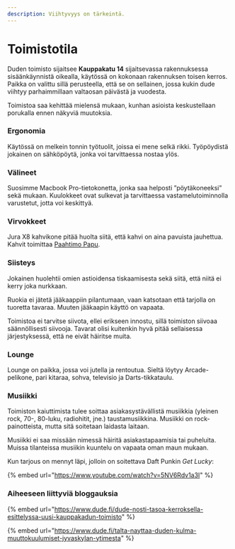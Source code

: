 ```yaml
---
description: Viihtyvyys on tärkeintä.
---
```


# Toimistotila

Duden toimisto sijaitsee **Kauppakatu 14** sijaitsevassa rakennuksessa sisäänkäynnistä oikealla, käytössä on kokonaan rakennuksen toisen kerros. Paikka on valittu sillä perusteella, että se on sellainen, jossa kukin dude viihtyy parhaimmillaan valtaosan päivästä ja vuodesta.

Toimistoa saa kehittää mielensä mukaan, kunhan asioista keskustellaan porukalla ennen näkyviä muutoksia.

### Ergonomia

Käytössä on melkein tonnin työtuolit, joissa ei mene selkä rikki. Työpöydistä jokainen on sähköpöytä, jonka voi tarvittaessa nostaa ylös.

### Välineet

Suosimme Macbook Pro-tietokonetta, jonka saa helposti ”pöytäkoneeksi” sekä mukaan. Kuulokkeet ovat sulkevat ja tarvittaessa vastamelutoiminnolla varustetut, jotta voi keskittyä.

### Virvokkeet

Jura X8 kahvikone pitää huolta siitä, että kahvi on aina pavuista jauhettua. Kahvit toimittaa [Paahtimo Papu](https://www.paahtimopapu.fi/).

### Siisteys

Jokainen huolehtii omien astioidensa tiskaamisesta sekä siitä, että niitä ei kerry joka nurkkaan.

Ruokia ei jätetä jääkaappiin pilantumaan, vaan katsotaan että tarjolla on tuoretta tavaraa. Muuten jääkaapin käyttö on vapaata.

Toimistoa ei tarvitse siivota, ellei erikseen innostu, sillä toimiston siivoaa säännöllisesti siivooja. Tavarat olisi kuitenkin hyvä pitää sellaisessa järjestyksessä, että ne eivät häiritse muita.

### Lounge

Lounge on paikka, jossa voi jutella ja rentoutua. Sieltä löytyy Arcade-pelikone, pari kitaraa, sohva, televisio ja Darts-tikkataulu.

### Musiikki

Toimiston kaiuttimista tulee soittaa asiakasystävällistä musiikkia (yleinen rock, 70-, 80-luku, radiohitit, jne.) taustamusiikkina. Musiikki on rock-painotteista, mutta sitä soitetaan laidasta laitaan.

Musiikki ei saa missään nimessä häiritä asiakastapaamisia tai puheluita. Muissa tilanteissa musiikin kuuntelu on vapaata oman maun mukaan.

Kun tarjous on mennyt läpi, jolloin on soitettava Daft Punkin _Get Lucky_:

{% embed url="https://www.youtube.com/watch?v=5NV6Rdv1a3I" %}

### Aiheeseen liittyviä bloggauksia

{% embed url="https://www.dude.fi/dude-nosti-tasoa-kerroksella-esittelyssa-uusi-kauppakadun-toimisto" %}

{% embed url="https://www.dude.fi/talta-nayttaa-duden-kulma-muuttokuulumiset-jyvaskylan-ytimesta" %}
